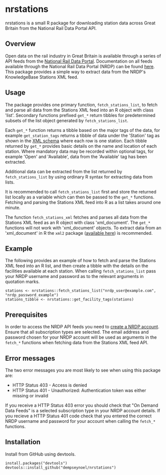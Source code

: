 # nrstations
nrstations is a small R package for downloading station data across Great Britain from the National Rail Data Portal API.

## Overview
Open data on the rail industry in Great Britain is available through a series of API feeds from the [National Rail Data Portal](https://datafeeds.nationalrail.co.uk/#/). Documentation on all feeds available through the National Rail Data Portal (NRDP) can be found [here](http://www.nationalrail.co.uk/static/documents/NRE%20Feeds_Developer%20Pack%20v.01-04.pdf). This package provides a simple way to extract data from the NRDP's KnowledgeBase Stations XML feed.

## Usage
The package provides one primary function, ```fetch_stations_list```, to fetch and parse all data from the Stations XML feed into an R object with class 'list'. Secondary functions prefixed ```get_*``` return tibbles for predetermined subsets of the list object generated by ```fetch_stations_list```.

Each ```get_*``` function returns a tibble based on the major tags of the data, for example ```get_station_tags``` returns a tibble of data under the 'Station' tag as shown in the [XML schema](http://www.nationalrail.co.uk/static/documents/Stations%20XML%20Feed.pdf) where each row is one station. Each tibble returned by ```get_*``` provides basic details on the name and location of each station. Where mandatory data may be recorded within optional tags, for example 'Open' and 'Available', data from the 'Available' tag has been
extracted.

Additional data can be extracted from the list returned by ```fetch_stations_list``` by using ordinary R syntax for extracting data from lists.

It is recommended to call ```fetch_stations_list``` first and store the returned list locally as a variable which can then be passed to the ```get_*``` functions. Fetching and parsing the Stations XML feed into R as a list takes around one minute.

The function ```fetch_stations_xml``` fetches and parses all data from the Stations XML feed as an R object with class 'xml_document'. The ```get_*``` functions will not work with 'xml_document' objects. To extract data from an 'xml_document' in R the ```xml2``` package ([available here](https://cran.r-project.org/web/packages/xml2/index.html)) is recommended.

## Example
The following provides an example of how to fetch and parse the Stations XML feed into an R list, and then create a tibble with the details on the facilities available at each station. When calling ```fetch_stations_list``` pass your NRDP username and password as to the relevant arguments in quotation marks. 
```
stations <- nrstations::fetch_stations_list("nrdp_user@example.com", "nrdp_password_example")
stations_tibble <- nrstations::get_facility_tags(stations)
```

## Prerequisites
In order to access the NRDP API feeds you need to [create a NRDP account](https://datafeeds.nationalrail.co.uk/#/). Ensure that all subscription types are selected. The email address and password chosen for your NRDP account will be used as arguments in the ```fetch_*``` functions when fetching data from the Stations XML feed API.

## Error messages
The two error messages you are most likely to see when using this package are:
* HTTP Status 403 - Access is denied
* HTTP Status 401 - Unauthorized: Authentication token was either missing or invalid

If you receive a HTTP Status 403 error you should check that "On Demand Data Feeds" is a selected subscription type in your NRDP account details. If you recieve a HTTP Status 401 code check that you entered the correct NRDP username and password for your account when calling the ```fetch_*``` functions.

## Installation
Install from GitHub using devtools.
```
install.packages("devtools")
devtools::install_github("dempseynoel/nrstations")
```
